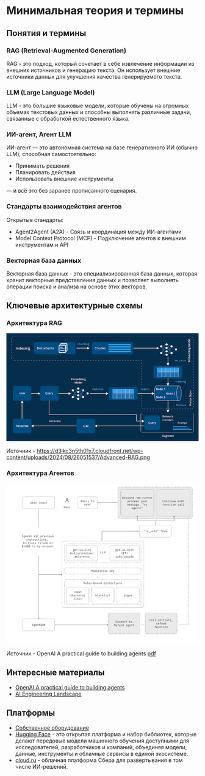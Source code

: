# Минимальная теория и термины

## Понятия и термины

### RAG (Retrieval-Augmented Generation)

RAG - это подход, который сочетает в себе извлечение информации из внешних источников и генерацию текста. Он использует внешние источники данных для улучшения качества генерируемого текста.

### LLM (Large Language Model)

LLM - это большие языковые модели, которые обучены на огромных объемах текстовых данных и способны выполнять различные задачи, связанные с обработкой естественного языка.

### ИИ-агент, Агент LLM

ИИ-агент — это автономная система на базе генеративного ИИ (обычно LLM), способная самостоятельно:

* Принимать решения
* Планировать действия
* Использовать внешние инструменты

— и всё это без заранее прописанного сценария.

### Стандарты взаимодействия агентов

Открытые стандарты:

* Agent2Agent (A2A) - Связь и координация между ИИ-агентами
* Model Context Protocol (MCP) - Подключение агентов к внешним инструментам и API

### Векторная база данных

Векторная база данных - это специализированная база данных, которая хранит векторные представления данных и позволяет выполнять операции поиска и анализа на основе этих векторов.

## Ключевые архитектурные схемы

### Архитектура RAG

![Архитектура RAG](Advanced-RAG.png)

Источник - <https://d3lkc3n5th01x7.cloudfront.net/wp-content/uploads/2024/08/26051537/Advanced-RAG.png>

### Архитектура Агентов

![Архитектур Агентов](Screenshot-2025-04-21at2.41.51PM.png)

Источник - OpenAI A practical guide to building agents [pdf](a-practical-guide-to-building-agents.pdf)

## Интересные материалы

* [OpenAI A practical guide to building agents](a-practical-guide-to-building-agents.pdf)
* [AI Engineering Landscape](https://malywut.github.io/ai-engineering-landscape/)

## Платформы

* [Собственное оборудование](hardware.md)
* [Hugging Face](https://huggingface.co/) - это открытая платформа и набор библиотек, которые делают передовые модели машинного обучения доступными для исследователей, разработчиков и компаний, объединяя модели, данные, инструменты и облачные сервисы в единой экосистеме.
* [cloud.ru](https://cloud.ru) - облачная платформа Сбера для развертывания в том числе ИИ-решений.
